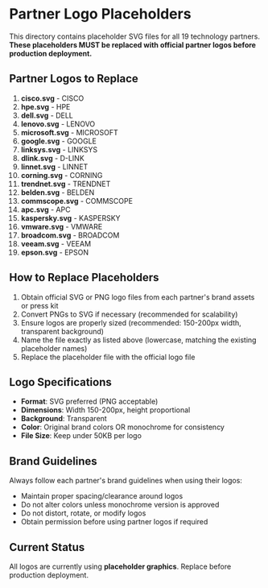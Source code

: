 # Partner Logo Placeholders

This directory contains placeholder SVG files for all 19 technology partners. **These placeholders MUST be replaced with official partner logos before production deployment.**

## Partner Logos to Replace

1. **cisco.svg** - CISCO
2. **hpe.svg** - HPE
3. **dell.svg** - DELL
4. **lenovo.svg** - LENOVO
5. **microsoft.svg** - MICROSOFT
6. **google.svg** - GOOGLE
7. **linksys.svg** - LINKSYS
8. **dlink.svg** - D-LINK
9. **linnet.svg** - LINNET
10. **corning.svg** - CORNING
11. **trendnet.svg** - TRENDNET
12. **belden.svg** - BELDEN
13. **commscope.svg** - COMMSCOPE
14. **apc.svg** - APC
15. **kaspersky.svg** - KASPERSKY
16. **vmware.svg** - VMWARE
17. **broadcom.svg** - BROADCOM
18. **veeam.svg** - VEEAM
19. **epson.svg** - EPSON

## How to Replace Placeholders

1. Obtain official SVG or PNG logo files from each partner's brand assets or press kit
2. Convert PNGs to SVG if necessary (recommended for scalability)
3. Ensure logos are properly sized (recommended: 150-200px width, transparent background)
4. Name the file exactly as listed above (lowercase, matching the existing placeholder names)
5. Replace the placeholder file with the official logo file

## Logo Specifications

- **Format**: SVG preferred (PNG acceptable)
- **Dimensions**: Width 150-200px, height proportional
- **Background**: Transparent
- **Color**: Original brand colors OR monochrome for consistency
- **File Size**: Keep under 50KB per logo

## Brand Guidelines

Always follow each partner's brand guidelines when using their logos:
- Maintain proper spacing/clearance around logos
- Do not alter colors unless monochrome version is approved
- Do not distort, rotate, or modify logos
- Obtain permission before using partner logos if required

## Current Status

All logos are currently using **placeholder graphics**. Replace before production deployment.

